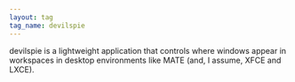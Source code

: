 ```yaml
---
layout: tag
tag_name: devilspie
---
```


devilspie is a lightweight application that controls where windows appear in workspaces in desktop environments like MATE (and, I assume, XFCE and LXCE).